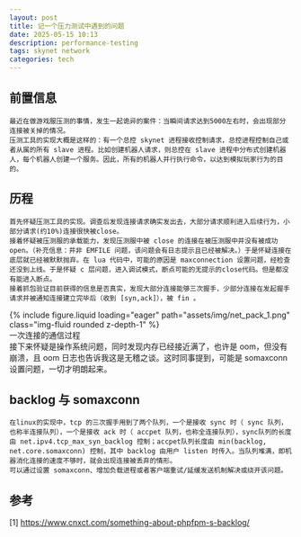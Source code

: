 ```yaml
---
layout: post
title: 记一个压力测试中遇到的问题
date: 2025-05-15 10:13
description: performance-testing
tags: skynet network
categories: tech
---
```


## 前置信息

    最近在做游戏服压测的事情，发生一起诡异的案件：当瞬间请求达到5000左右时，会出现部分连接被关掉的情况。
    压测工具的实现大概是这样的：有一个总控 skynet 进程接收控制请求，总控进程控制自己或者从属的所有 slave 进程。比如创建机器人请求，则总控在 slave 进程中分布式创建机器人，每个机器人创建一个服务。因此，所有的机器人并行执行命令，以达到模拟玩家行为的目的。

## 历程

    首先怀疑压测工具的实现。调查后发现连接请求确实发出去，大部分请求顺利进入后续行为，小部分请求(约10%)连接很快被close。
    接着怀疑被压测服的承载能力，发现压测服中被 close 的连接在被压测服中并没有被成功open。（补充信息：并非 EMFILE 问题，该问题会有日志提示且已经被解决。）于是怀疑连接在底层就已经被默默抛弃。在 lua 代码中，可能的原因是 maxconnection 设置问题，经检查还没到上线。于是怀疑 c 层问题，进入调试模式，断点可能的无提示的close代码。但是都没有能进入断点。
    接着抓包验证目前获得的信息是否真实，发现大部分连接能够三次握手，少部分连接在发起握手请求并被通知连接建立完毕后（收到 [syn,ack]），被 fin 。

<div class="row mt-3">
    <div class="col-sm mt-3 mt-md-0">
        {% include figure.liquid loading="eager" path="assets/img/net_pack_1.png" class="img-fluid rounded z-depth-1" %}
    </div>
</div>
<div class="caption">
    一次连接的通信过程
</div>
    接下来怀疑是操作系统问题，同时发现内存已经接近满了，也许是 oom，但没有崩溃，且 oom 日志也告诉我这是无稽之谈。这时同事提到，可能是 somaxconn 设置问题，一切才明朗起来。

## backlog 与 somaxconn

    在linux的实现中，tcp 的三次握手用到了两个队列，一个是接收 sync 时（ sync 队列，也称半连接队列），一个是接收 ack 时（ accpet 队列，也称全连接队列），sync队列的长度由 net.ipv4.tcp_max_syn_backlog 控制；accpet队列长度由 min(backlog, net.core.somaxconn) 控制，其中 backlog 由用户 listen 时传入。当队列堆满，即机器消化连接的速度不够时，就会出现连接被丢弃的情形。
    可以通过设置 somaxconn、增加负载进程或者客户端重试/延缓发送机制解决或绕开该问题。

## 参考

[1] https://www.cnxct.com/something-about-phpfpm-s-backlog/
